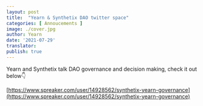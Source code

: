 ```yaml
---
layout: post
title:  "Yearn & Synthetix DAO twitter space"
categories: [ Annoucements ]
image: ./cover.jpg
author: Yearn
date: '2021-07-29'
translator:
publish: true
---
```


Yearn and Synthetix talk DAO governance and decision making, check it out below👇

[https://www.spreaker.com/user/14928562/synthetix-yearn-governance](https://www.spreaker.com/user/14928562/synthetix-yearn-governance)
